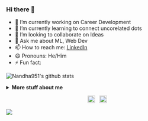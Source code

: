 ### Hi there 👋

<!--
**Nandha951/Nandha951** is a ✨ _special_ ✨ repository because its `README.md` (this file) appears on your GitHub profile.

Here are some ideas to get you started:-->


- 🔭 I’m currently working on Career Development
- 🌱 I’m currently learning to connect uncorelated dots
- 👯 I’m looking to collaborate on Ideas
- 💬 Ask me about ML, Web Dev
- 📫 How to reach me: [LinkedIn](https://www.linkedin.com/in/nandhakumar-apparsamy/)
- 😄 Pronouns: He/Him
- ⚡ Fun fact: 

![Nandha951's github stats](https://github-readme-stats.vercel.app/api?username=Nandha951&show_icons=true&theme=radical)


<details>
<summary>
  <b>More stuff about me</b>
</summary>

## Languages, Tools and Framework Known 📜
<img height="32" width="32" src="https://cdn.thekrishna.in/img/icon/python.svg" />&nbsp; 
<img height="32" width="32" src="https://cdn.thekrishna.in/img/icon/cplusplus.svg" />&nbsp; 
<img height="32" width="32" src="https://cdn.thekrishna.in/img/icon/javascript.svg" />&nbsp; 
<img height="32" width="32" src="https://cdn.thekrishna.in/img/icon/html5.svg" />&nbsp; 
<img height="32" width="32" src="https://cdn.thekrishna.in/img/icon/css3.svg" />&nbsp; 
<img height="32" width="32" src="https://cdn.thekrishna.in/img/icon/mysql.svg" />&nbsp; 
<img height="32" width="32" src="https://cdn.thekrishna.in/img/icon/mongodb.svg" />&nbsp; 
<img height="32" width="32" src="https://cdn.thekrishna.in/img/icon/git.svg" />&nbsp; 
<img height="32" width="32" src="https://cdn.thekrishna.in/img/icon/flask.svg" />&nbsp;
<img height="32" width="32" src="https://cdn.thekrishna.in/img/icon/bootstrap.svg" />&nbsp; 

</details>

<p align="center">
<a id="GitHub" href="https://github.com/Nandha951/"><img height="20px" src="https://img.shields.io/badge/-GitHub-black?style=flat-square&logo=Github&logoColor=white" alt="GitHub" /></a>&nbsp;&nbsp;     
<a id="LinkedIn" href="https://linkedin.com/in/nandhakumar-apparsamy/"><img height="20px" src="https://img.shields.io/badge/-Nandhakumar-blue?style=flat-square&logo=Linkedin&logoColor=white&link=https://www.linkedin.com/in/nandhakumar-apparsamy/" alt="LinkedIn" /></a> &nbsp;&nbsp;
</p>
<img src="https://imgur.com/MXTW5Av.png"/>
